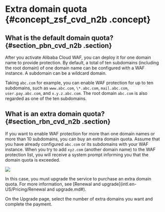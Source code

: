 # Extra domain quota {#concept_zsf_cvd_n2b .concept}

## What is the default domain quota? {#section_pbn_cvd_n2b .section}

After you activate Alibaba Cloud WAF, you can deploy it for one domain name to provide protection. By default, a total of ten subdomains \(including the root domain\) of one domain name can be configured with a WAF instance. A subdomain can be a wildcard domain.

Taking `abc.com` for example, you can enable WAF protection for up to ten subdomains, such as `www.abc.com`, `\*.abc.com`, `mail.abc.com`, `user.pay.abc.com`, and `x.y.z.abc.com`. The root domain `abc.com` is also regarded as one of the ten subdomains.

## What is an extra domain quota? {#section_rbn_cvd_n2b .section}

If you want to enable WAF protection for more than one domain names or more than 10 subdomains, you can buy an extra domain quota. Assume that you have already configured `abc.com` or its subdomains with your WAF instance. When you try to add `xyz.com` \(another domain name\) to the WAF protection list, you will receive a system prompt informing you that the domain quota is exceeded.

![](http://static-aliyun-doc.oss-cn-hangzhou.aliyuncs.com/assets/img/15541/15419900087289_en-US.png)

In this case, you must upgrade the service to purchase an extra domain quota. For more information, see [Renewal and upgrade](intl.en-US/Pricing/Renewal and upgrade.md#).

On the Upgrade page, select the number of extra domains you want and complete the payment.

